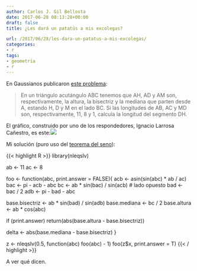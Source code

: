 ```yaml
---
author: Carlos J. Gil Bellosta
date: 2017-06-28 08:13:28+00:00
draft: false
title: ¿Les dará un patatús a mis excolegas?

url: /2017/06/28/les-dara-un-patatus-a-mis-excolegas/
categories:
- r
tags:
- geometría
- r
---
```


En Gaussianos publicaron [este problema](http://gaussianos.com/segmento-desconocido-en-un-triangulo):

>En un triángulo acutángulo ABC tenemos que AH, AD y AM son, respectivamente, la altura, la bisectriz y la mediana que parten desde A, estando H, D y M en el lado BC. Si las longitudes de AB, AC y MD son, respectivamente, 11, 8 y 1, calcula la longitud del segmento DH.

El gráfico, construido por uno de los respondedores, Ignacio Larrosa Cañestro, es este:![](/wp-uploads/2017/06/triangulo.jpg)


Mi solución (puro uso del [teorema del seno](https://es.wikipedia.org/wiki/Teorema_de_los_senos)):

{{< highlight R >}}
library(nleqslv)

ab <- 11
ac <- 8

foo <- function(abc, print.answer = FALSE){
  acb <- asin(sin(abc) * ab / ac)
  bac <- pi - acb - abc
  bc  <- ab * sin(bac) / sin(acb)  # lado opuesto
  bad <- bac / 2
  adb <- pi - bad - abc

  base.bisectriz <- ab * sin(bad) / sin(adb)
  base.mediana <- bc / 2
  base.altura  <- ab * cos(abc)

  if (print.answer)
    return(abs(base.altura - base.bisectriz))

  delta <- abs(base.mediana - base.bisectriz)
}

z <- nleqslv(0.5, function(abc) foo(abc) - 1)
foo(z$x, print.answer = T)
{{< / highlight >}}

A ver qué dicen.

